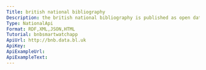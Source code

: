 ```yaml
---
Title: british national bibliography
Description: the british national bibliography is published as open data.  it is also available to query as a SPARQL endpoint.
Type: NationalApi
Format: RDF,XML,JSON,HTML
Tutorial: bnbsmartwatchapp
ApiUrl: http://bnb.data.bl.uk
ApiKey:
ApiExampleUrl:
ApiExampleText:
---
```

